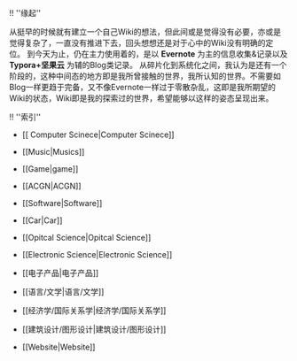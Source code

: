 !! ''缘起''

从挺早的时候就有建立一个自己Wiki的想法，但此间或是觉得没有必要，亦或是觉得复杂了，一直没有推进下去，回头想想还是对于心中的Wiki没有明确的定位。
到今天为止，仍在主力使用着的，是以 **Evernote** 为主的信息收集&记录以及 **Typora+坚果云** 为辅的Blog类记录。
从碎片化到系统化之间，我认为是还有一个阶段的，这种中间态的地方即是我所曾接触的世界，我所认知的世界。不需要如Blog一样更趋于完备，又不像Evernote一样过于零散杂乱，这即是我所期望的Wiki的状态，Wiki即是我的探索过的世界，希望能够以这样的姿态呈现出来。

!! ''索引''

* [[ Computer Scinece|Computer Scinece]]

* [[Music|Musics]]

* [[Game|game]]

* [[ACGN|ACGN]]

* [[Software|Software]]
* [[Car|Car]]
* [[Opitcal Science|Opitcal Science]]
* [[Electronic Science|Electronic Science]]
* [[电子产品|电子产品]]
* [[语言/文学|语言/文学]]
* [[经济学/国际关系学|经济学/国际关系学]]
* [[建筑设计/图形设计|建筑设计/图形设计]]
* [[Website|Website]]

